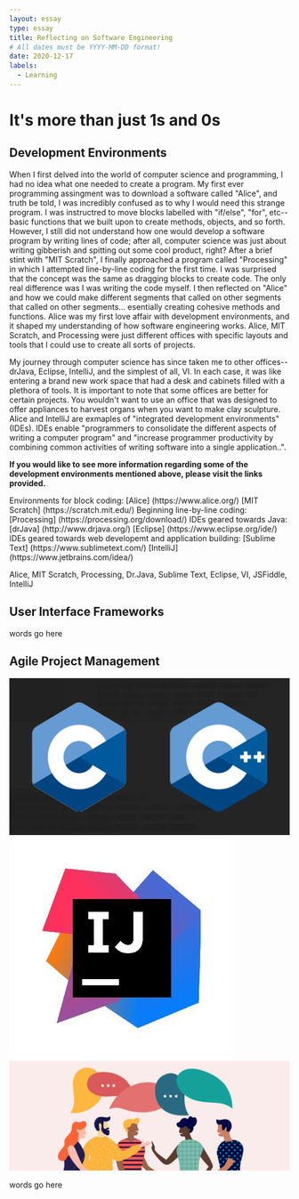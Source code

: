```yaml
---
layout: essay
type: essay
title: Reflecting on Software Engineering
# All dates must be YYYY-MM-DD format!
date: 2020-12-17
labels:
  - Learning
---
```

# It's more than just 1s and 0s

## Development Environments

<p>When I first delved into the world of computer science and programming, I had no idea what one needed to create a program. My first ever programming assingment was to download a software called "Alice", and truth be told, I was incredibly confused as to why I would need this strange program. I was instructred to move blocks labelled with "if/else", "for", etc--basic functions that we built upon to create methods, objects, and so forth. However, I still did not understand how one would develop a software program by writing lines of code; after all, computer science was just about writing gibberish and spitting out some cool product, right? After a brief stint with "MIT Scratch", I finally approached a program called "Processing" in which I attempted line-by-line coding for the first time. I was surprised that the concept was the same as dragging blocks to create code. The only real difference was I was writing the code myself. I then reflected on "Alice" and how we could make different segments that called on other segments that called on other segments... esentially creating cohesive methods and functions. Alice was my first love affair with development environments, and it shaped my understanding of how software engineering works. Alice, MIT Scratch, and Processing were just different offices with specific layouts and tools that I could use to create all sorts of projects.</p>
<p>My journey through computer science has since taken me to other offices--drJava, Eclipse, IntelliJ, and the simplest of all, VI. In each case, it was like entering a brand new work space that had a desk and cabinets filled with a plethora of tools. It is important to note that some offices are better for certain projects. You wouldn't want to use an office that was designed to offer appliances to harvest organs when you want to make clay sculpture. Alice and IntelliJ are exmaples of "integrated development environments" (IDEs). IDEs enable "programmers to consolidate the different aspects of writing a computer program" and "increase programmer productivity by combining common activities of writing software into a single application..".</p>
<p><b>If you would like to see more information regarding some of the development environments mentioned above, please visit the links provided.</b></p>
Environments for block coding: [Alice] (https://www.alice.org/)  [MIT Scratch] (https://scratch.mit.edu/)
Beginning line-by-line coding: [Processing] (https://processing.org/download/)
IDEs geared towards Java: [drJava] (http://www.drjava.org/)  [Eclipse] (https://www.eclipse.org/ide/)
IDEs geared towards web developemt and application building: [Sublime Text] (https://www.sublimetext.com/) [IntelliJ] (https://www.jetbrains.com/idea/) 

<p>Alice, MIT Scratch, Processing, Dr.Java, Sublime Text, Eclipse, VI, JSFiddle, IntelliJ</p>

## User Interface Frameworks

<p>words go here</p>

## Agile Project Management
<img class="ui medium left floated image" src="../images/ccpp.png">
<img class="ui small left floated image" src="../images/intellij.jpg">
<img class="ui medium right floated image" src="../images/language.jpg">

<p>words go here</p>
